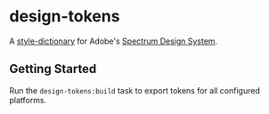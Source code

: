 # design-tokens

A [style-dictionary](https://amzn.github.io/style-dictionary/#/README) for Adobe's [Spectrum Design System](https://spectrum.adobe.com/page/principles/).

## Getting Started

Run the `design-tokens:build` task to export tokens for all configured platforms.
